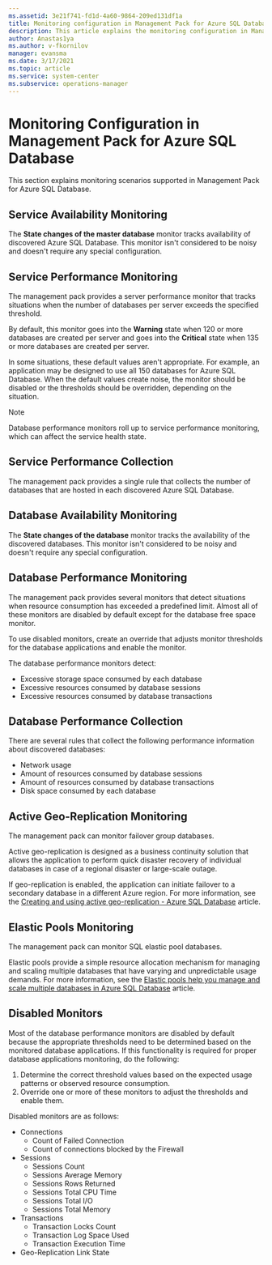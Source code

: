 ```yaml
---
ms.assetid: 3e21f741-fd1d-4a60-9864-209ed131df1a
title: Monitoring configuration in Management Pack for Azure SQL Database
description: This article explains the monitoring configuration in Management Pack for Azure SQL Database
author: Anastas1ya
ms.author: v-fkornilov
manager: evansma
ms.date: 3/17/2021
ms.topic: article
ms.service: system-center
ms.subservice: operations-manager
---
```


# Monitoring Configuration in Management Pack for Azure SQL Database

This section explains monitoring scenarios supported in Management Pack for Azure SQL Database.

## Service Availability Monitoring

The **State changes of the master database** monitor tracks availability of discovered Azure SQL Database. This monitor isn't considered to be noisy and doesn't require any special configuration.

## Service Performance Monitoring

The management pack provides a server performance monitor that tracks situations when the number of databases per server exceeds the specified threshold.

By default, this monitor goes into the **Warning** state when 120 or more databases are created per server and goes into the **Critical** state when 135 or more databases are created per server.

In some situations, these default values aren't appropriate. For example, an application may be designed to use all 150 databases for Azure SQL Database. When the default values create noise, the monitor should be disabled or the thresholds should be overridden, depending on the situation.

>[!NOTE]
>Database performance monitors roll up to service performance monitoring, which can affect the service health state.

## Service Performance Collection

The management pack provides a single rule that collects the number of databases that are hosted in each discovered Azure SQL Database.

## Database Availability Monitoring

The **State changes of the database** monitor tracks the availability of the discovered databases. This monitor isn't considered to be noisy and doesn't require any special configuration.

## Database Performance Monitoring

The management pack provides several monitors that detect situations when resource consumption has exceeded a predefined limit. Almost all of these monitors are disabled by default except for the database free space monitor.

To use disabled monitors, create an override that adjusts monitor thresholds for the database applications and enable the monitor.

The database performance monitors detect:

- Excessive storage space consumed by each database
- Excessive resources consumed by database sessions
- Excessive resources consumed by database transactions

## Database Performance Collection

There are several rules that collect the following performance information about discovered databases:

- Network usage
- Amount of resources consumed by database sessions
- Amount of resources consumed by database transactions
- Disk space consumed by each database

## Active Geo-Replication Monitoring

The management pack can monitor failover group databases.

Active geo-replication is designed as a business continuity solution that allows the application to perform quick disaster recovery of individual databases in case of a regional disaster or large-scale outage.

If geo-replication is enabled, the application can initiate failover to a secondary database in a different Azure region. For more information, see the [Creating and using active geo-replication - Azure SQL Database](/azure/azure-sql/database/active-geo-replication-overview) article.

## Elastic Pools Monitoring

The management pack can monitor SQL elastic pool databases.

Elastic pools provide a simple resource allocation mechanism for managing and scaling multiple databases that have varying and unpredictable usage demands. For more information, see the [Elastic pools help you manage and scale multiple databases in Azure SQL Database](/azure/azure-sql/database/elastic-pool-overview) article.

## Disabled Monitors

Most of the database performance monitors are disabled by default because the appropriate thresholds need to be determined based on the monitored database applications. If this functionality is required for proper database applications monitoring, do the following:

1. Determine the correct threshold values based on the expected usage patterns or observed resource consumption.
2. Override one or more of these monitors to adjust the thresholds and enable them.

Disabled monitors are as follows:

- Connections
  - Count of Failed Connection
  - Count of connections blocked by the Firewall
- Sessions
  - Sessions Count
  - Sessions Average Memory
  - Sessions Rows Returned
  - Sessions Total CPU Time
  - Sessions Total I/O
  - Sessions Total Memory
- Transactions
  - Transaction Locks Count
  - Transaction Log Space Used
  - Transaction Execution Time
- Geo-Replication Link State
